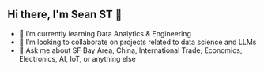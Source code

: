 ## Hi there, I'm Sean ST 👋

- 🌱 I’m currently learning Data Analytics & Engineering
- 👯 I’m looking to collaborate on projects related to data science and LLMs
- 💬 Ask me about SF Bay Area, China, International Trade, Economics, Electronics, AI, IoT, or anything else 
<!--
**tshoh/tshoh** is a ✨ _special_ ✨ repository because its `README.md` (this file) appears on your GitHub profile.

Here are some ideas to get you started:

- 🔭 I’m currently working on ...
- 🌱 I’m currently learning ...
- 👯 I’m looking to collaborate on ...
- 🤔 I’m looking for help with ...
- 💬 Ask me about ...
- 📫 How to reach me: ...
- 😄 Pronouns: ...
- ⚡ Fun fact: ...
-->
